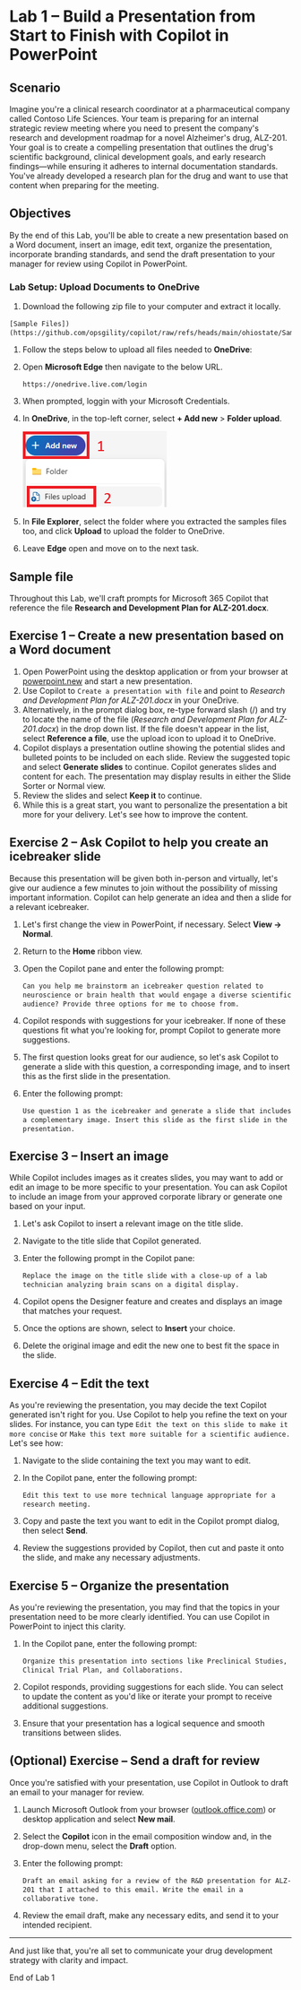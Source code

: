 # Lab 1 – Build a Presentation from Start to Finish with Copilot in PowerPoint

## Scenario

Imagine you're a clinical research coordinator at a pharmaceutical company called Contoso Life Sciences. Your team is preparing for an internal strategic review meeting where you need to present the company's research and development roadmap for a novel Alzheimer's drug, ALZ-201. Your goal is to create a compelling presentation that outlines the drug's scientific background, clinical development goals, and early research findings—while ensuring it adheres to internal documentation standards. You've already developed a research plan for the drug and want to use that content when preparing for the meeting.

## Objectives

By the end of this Lab, you'll be able to create a new presentation based on a Word document, insert an image, edit text, organize the presentation, incorporate branding standards, and send the draft presentation to your manager for review using Copilot in PowerPoint.


### Lab Setup: Upload Documents to OneDrive 

1. Download the following zip file to your computer and extract it locally.

```
[Sample Files])(https://github.com/opsgility/copilot/raw/refs/heads/main/ohiostate/SampleFiles.zip)
```

1. Follow the steps below to upload all files needed to **OneDrive**:

1. Open **Microsoft Edge** then navigate to the below URL. 

    ```
    https://onedrive.live.com/login
    ```

2. When prompted, loggin with your Microsoft Credentials. 

3. In **OneDrive**, in the top-left corner, select **+ Add new** > **Folder upload**.

    [![Screenshot of add new folder](media/add_new.png)](media/add_new.png)

4. In **File Explorer**, select the folder where you extracted the samples files too, and click **Upload** to upload the folder to OneDrive.

5. Leave **Edge** open and move on to the next task.


## Sample file

Throughout this Lab, we'll craft prompts for Microsoft 365 Copilot that reference the file **Research and Development Plan for ALZ-201.docx**. 

## Exercise 1 – Create a new presentation based on a Word document

1. Open PowerPoint using the desktop application or from your browser at [powerpoint.new](https://powerpoint.new) and start a new presentation.
2. Use Copilot to `Create a presentation with file` and point to *Research and Development Plan for ALZ-201.docx* in your OneDrive.
3. Alternatively, in the prompt dialog box, re-type forward slash (/) and try to locate the name of the file (*Research and Development Plan for ALZ-201.docx*) in the drop down list. If the file doesn't appear in the list, select **Reference a file**, use the upload icon to upload it to OneDrive. 
4. Copilot displays a presentation outline showing the potential slides and bulleted points to be included on each slide. Review the suggested topic and select **Generate slides** to continue. Copilot generates slides and content for each. The presentation may display results in either the Slide Sorter or Normal view.
5. Review the slides and select **Keep it** to continue.
6. While this is a great start, you want to personalize the presentation a bit more for your delivery. Let's see how to improve the content.

## Exercise 2 – Ask Copilot to help you create an icebreaker slide

Because this presentation will be given both in-person and virtually, let's give our audience a few minutes to join without the possibility of missing important information. Copilot can help generate an idea and then a slide for a relevant icebreaker.

1. Let's first change the view in PowerPoint, if necessary. Select **View -> Normal**.
2. Return to the **Home** ribbon view.
3. Open the Copilot pane and enter the following prompt:

   ```
   Can you help me brainstorm an icebreaker question related to neuroscience or brain health that would engage a diverse scientific audience? Provide three options for me to choose from.
   ```

4. Copilot responds with suggestions for your icebreaker. If none of these questions fit what you're looking for, prompt Copilot to generate more suggestions.
5. The first question looks great for our audience, so let's ask Copilot to generate a slide with this question, a corresponding image, and to insert this as the first slide in the presentation.
6. Enter the following prompt:

   ```
   Use question 1 as the icebreaker and generate a slide that includes a complementary image. Insert this slide as the first slide in the presentation.
   ```

## Exercise 3 – Insert an image

While Copilot includes images as it creates slides, you may want to add or edit an image to be more specific to your presentation. You can ask Copilot to include an image from your approved corporate library or generate one based on your input.

1. Let's ask Copilot to insert a relevant image on the title slide.
2. Navigate to the title slide that Copilot generated.
3. Enter the following prompt in the Copilot pane:

   ```
   Replace the image on the title slide with a close-up of a lab technician analyzing brain scans on a digital display.
   ```

4. Copilot opens the Designer feature and creates and displays an image that matches your request.
5. Once the options are shown, select to **Insert** your choice.
6. Delete the original image and edit the new one to best fit the space in the slide.

## Exercise 4 – Edit the text

As you're reviewing the presentation, you may decide the text Copilot generated isn't right for you. Use Copilot to help you refine the text on your slides. For instance, you can type `Edit the text on this slide to make it more concise` or `Make this text more suitable for a scientific audience.` Let's see how:

1. Navigate to the slide containing the text you may want to edit.
2. In the Copilot pane, enter the following prompt:

   ```
   Edit this text to use more technical language appropriate for a research meeting.
   ```

3. Copy and paste the text you want to edit in the Copilot prompt dialog, then select **Send**.
4. Review the suggestions provided by Copilot, then cut and paste it onto the slide, and make any necessary adjustments.

## Exercise 5 – Organize the presentation

As you're reviewing the presentation, you may find that the topics in your presentation need to be more clearly identified. You can use Copilot in PowerPoint to inject this clarity.

1. In the Copilot pane, enter the following prompt:

   ```
   Organize this presentation into sections like Preclinical Studies, Clinical Trial Plan, and Collaborations.
   ```

2. Copilot responds, providing suggestions for each slide. You can select to update the content as you'd like or iterate your prompt to receive additional suggestions.
3. Ensure that your presentation has a logical sequence and smooth transitions between slides.

## (Optional) Exercise – Send a draft for review

Once you're satisfied with your presentation, use Copilot in Outlook to draft an email to your manager for review.

1. Launch Microsoft Outlook from your browser ([outlook.office.com](https://outlook.office.com)) or desktop application and select **New mail**.
2. Select the **Copilot** icon in the email composition window and, in the drop-down menu, select the **Draft** option.
3. Enter the following prompt:

   ```
   Draft an email asking for a review of the R&D presentation for ALZ-201 that I attached to this email. Write the email in a collaborative tone.
   ```

4. Review the email draft, make any necessary edits, and send it to your intended recipient.

---

And just like that, you're all set to communicate your drug development strategy with clarity and impact.  

End of Lab 1